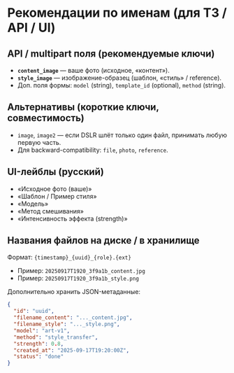 # Рекомендации по именам (для ТЗ / API / UI)

## API / multipart поля (рекомендуемые ключи)

* **`content_image`** — ваше фото (исходное, «контент»).
* **`style_image`** — изображение-образец (шаблон, «стиль» / reference).
* Доп. поля формы: `model` (string), `template_id` (optional), `method` (string).

## Альтернативы (короткие ключи, совместимость)

* `image`, `image2` — если DSLR шлёт только один файл, принимать любую первую часть.
* Для backward-compatibility: `file`, `photo`, `reference`.

## UI-лейблы (русский)

* «Исходное фото (ваше)»
* «Шаблон / Пример стиля»
* «Модель»
* «Метод смешивания»
* «Интенсивность эффекта (strength)»

## Названия файлов на диске / в хранилище

Формат: `{timestamp}_{uuid}_{role}.{ext}`

* Пример: `20250917T1920_3f9a1b_content.jpg`
* Пример: `20250917T1920_3f9a1b_style.png`

Дополнительно хранить JSON-метаданные:

```json
{
  "id": "uuid",
  "filename_content": "..._content.jpg",
  "filename_style": "..._style.png",
  "model": "art-v1",
  "method": "style_transfer",
  "strength": 0.8,
  "created_at": "2025-09-17T19:20:00Z",
  "status": "done"
}
```
